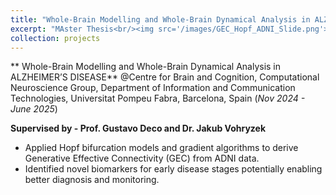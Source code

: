 ```yaml
---
title: "Whole-Brain Modelling and Whole-Brain Dynamical Analysis in ALZHEIMER’S DISEASE"
excerpt: "MAster Thesis<br/><img src='/images/GEC_Hopf_ADNI_Slide.png'>"
collection: projects
---
```

** Whole-Brain Modelling and Whole-Brain Dynamical Analysis in ALZHEIMER’S DISEASE**
@Centre for Brain and Cognition, Computational Neuroscience Group, 
Department of Information and Communication Technologies, Universitat Pompeu Fabra, Barcelona, Spain (_Nov 2024 - June 2025_)

**Supervised by - Prof. Gustavo Deco and Dr. Jakub Vohryzek**
- Applied Hopf bifurcation models and gradient algorithms to derive Generative Effective Connectivity (GEC) from ADNI data.
- Identified novel biomarkers for early disease stages potentially enabling better diagnosis and monitoring.